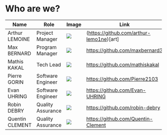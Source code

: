 # Who are we?

| Name            | Role              | Image | Link                               |
|-----------------|-------------------|-------|------------------------------------|
| Arthur LEMOINE  | Project Manager   | <img src="https://avatars.githubusercontent.com/u/91249827?v=4">      | (https://github.com/arthur-lemo1ne)[art] |
| Max BERNARD     | Program Manager   | <img src="https://avatars.githubusercontent.com/u/80251657?v=4"> | https://github.com/maxbernard3     |
| Mathis KAKAL    | Tech Lead         | <img src="https://avatars.githubusercontent.com/u/114522530?v=4"> | https://github.com/mathiskakal     |
| Pierre GORIN    | Software Engineer | <img src="https://avatars.githubusercontent.com/u/91249863?v=4"> | https://github.com/Pierre2103      |
| Evan UHRING     | Software Engineer | <img src="https://avatars.githubusercontent.com/u/146000775?v=4"> | https://github.com/Evan-UHRING     |
| Robin DEBRY     | Quality Assurance | <img src="https://avatars.githubusercontent.com/u/91249812?v=4"> | https://github.com/robin-debry     |
| Quentin CLEMENT | Quality Assurance | <img src="https://avatars.githubusercontent.com/u/91249878?v=4"> | https://github.com/Quentin-Clement |


